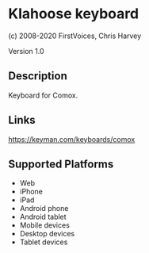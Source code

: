 Klahoose keyboard
==============

(c) 2008-2020 FirstVoices, Chris Harvey

Version 1.0

Description
-----------

Keyboard for Comox.

Links
-----
https://keyman.com/keyboards/comox

Supported Platforms
-------------------
 * Web
 * iPhone
 * iPad
 * Android phone
 * Android tablet
 * Mobile devices
 * Desktop devices
 * Tablet devices

